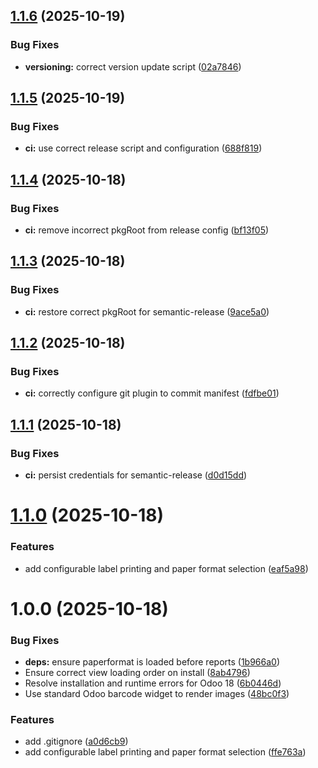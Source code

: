 ## [1.1.6](https://github.com/seanthw/st_dynamic_product_label_print/compare/v1.1.5...v1.1.6) (2025-10-19)


### Bug Fixes

* **versioning:** correct version update script ([02a7846](https://github.com/seanthw/st_dynamic_product_label_print/commit/02a784670a228fd9258e1376d933d7043aeb0c1b))

## [1.1.5](https://github.com/seanthw/st_dynamic_product_label_print/compare/v1.1.4...v1.1.5) (2025-10-19)


### Bug Fixes

* **ci:** use correct release script and configuration ([688f819](https://github.com/seanthw/st_dynamic_product_label_print/commit/688f81975e4c5744ac4256db6ba8b93b4ce3e9b6))

## [1.1.4](https://github.com/seanthw/st_dynamic_product_label_print/compare/v1.1.3...v1.1.4) (2025-10-18)


### Bug Fixes

* **ci:** remove incorrect pkgRoot from release config ([bf13f05](https://github.com/seanthw/st_dynamic_product_label_print/commit/bf13f0596c399d2de8fa1c5fad33d53cfb3036ec))

## [1.1.3](https://github.com/seanthw/st_dynamic_product_label_print/compare/v1.1.2...v1.1.3) (2025-10-18)


### Bug Fixes

* **ci:** restore correct pkgRoot for semantic-release ([9ace5a0](https://github.com/seanthw/st_dynamic_product_label_print/commit/9ace5a04fbdb78d0b407f747a72ac51ea2fce548))

## [1.1.2](https://github.com/seanthw/st_dynamic_product_label_print/compare/v1.1.1...v1.1.2) (2025-10-18)


### Bug Fixes

* **ci:** correctly configure git plugin to commit manifest ([fdfbe01](https://github.com/seanthw/st_dynamic_product_label_print/commit/fdfbe0197557f4747ef0bbd70689c8d34414d644))

## [1.1.1](https://github.com/seanthw/st_dynamic_product_label_print/compare/v1.1.0...v1.1.1) (2025-10-18)


### Bug Fixes

* **ci:** persist credentials for semantic-release ([d0d15dd](https://github.com/seanthw/st_dynamic_product_label_print/commit/d0d15dd6b01a2a2b19a4d6ee95d09c7e15618d3b))

# [1.1.0](https://github.com/seanthw/st_dynamic_product_label_print/compare/v1.0.0...v1.1.0) (2025-10-18)


### Features

* add configurable label printing and paper format selection ([eaf5a98](https://github.com/seanthw/st_dynamic_product_label_print/commit/eaf5a9831835162d520a2c2db8cc97cf286cec04))

# 1.0.0 (2025-10-18)


### Bug Fixes

* **deps:** ensure paperformat is loaded before reports ([1b966a0](https://github.com/seanthw/st_dynamic_product_label_print/commit/1b966a0c3ba805fc0fd1c9e713c0c0d753a2ac40))
* Ensure correct view loading order on install ([8ab4796](https://github.com/seanthw/st_dynamic_product_label_print/commit/8ab47960a1eb50fe864d2f55de295f8b2496c94f))
* Resolve installation and runtime errors for Odoo 18 ([6b0446d](https://github.com/seanthw/st_dynamic_product_label_print/commit/6b0446dd98768dbcc131f2be8f988d5f9ea5f14a))
* Use standard Odoo barcode widget to render images ([48bc0f3](https://github.com/seanthw/st_dynamic_product_label_print/commit/48bc0f351a9925256408d2243bec5f83eb5bf9cf))


### Features

* add .gitignore ([a0d6cb9](https://github.com/seanthw/st_dynamic_product_label_print/commit/a0d6cb97888643f2f045b86ef4c5f665eaba6b01))
* add configurable label printing and paper format selection ([ffe763a](https://github.com/seanthw/st_dynamic_product_label_print/commit/ffe763ad62c29bbe88c085c9919757c32338936b))